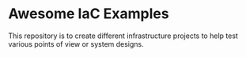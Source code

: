 # Awesome IaC Examples

This repository is to create different infrastructure projects to help test various points of view or system designs.